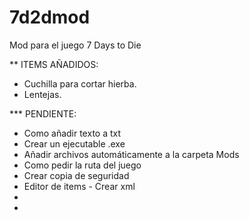 # 7d2dmod
Mod para el juego 7 Days to Die

** ITEMS AÑADIDOS:

- Cuchilla para cortar hierba.
- Lentejas.

*** PENDIENTE:

- Como añadir texto a txt
- Crear un ejecutable .exe
- Añadir archivos automáticamente a la carpeta Mods
- Como pedir la ruta del juego
- Crear copia de seguridad
- Editor de items - Crear xml
-
-
